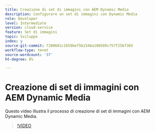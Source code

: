 ```yaml
---
title: Creazione di set di immagini con AEM Dynamic Media
description: Configurare un set di immagini con Dynamic Media
role: Developer
level: Intermediate
version: cloud-service
feature: Set di immagini
topic: Sviluppo
index: y
source-git-commit: 7200601c1b59bef5b1546a100589c757f25bf365
workflow-type: tm+mt
source-wordcount: '37'
ht-degree: 8%

---
```


# Creazione di set di immagini con AEM Dynamic Media

Questo video illustra il processo di creazione di set di immagini con AEM Dynamic Media.

>[!VIDEO](https://video.tv.adobe.com/v/335581?quality=9&learn=on)

